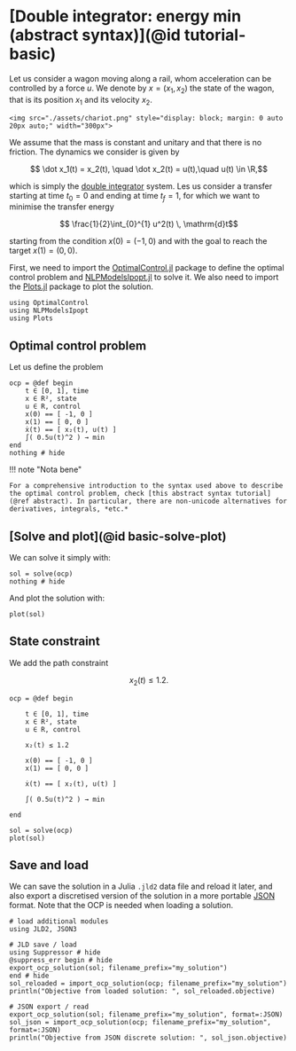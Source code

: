 # [Double integrator: energy min (abstract syntax)](@id tutorial-basic)

Let us consider a wagon moving along a rail, whom acceleration can be controlled by a force $u$.
We denote by $x = (x_1, x_2)$ the state of the wagon, that is its position $x_1$ and its velocity $x_2$.

```@raw html
<img src="./assets/chariot.png" style="display: block; margin: 0 auto 20px auto;" width="300px">
```

We assume that the mass is constant and unitary and that there is no friction. The dynamics we consider is given by

```math
    \dot x_1(t) = x_2(t), \quad \dot x_2(t) = u(t),\quad u(t) \in \R,
```

which is simply the [double integrator](https://en.wikipedia.org/w/index.php?title=Double_integrator&oldid=1071399674) system.
Les us consider a transfer starting at time $t_0 = 0$ and ending at time $t_f = 1$, for which we want to minimise the transfer energy

```math
    \frac{1}{2}\int_{0}^{1} u^2(t) \, \mathrm{d}t
```

starting from the condition $x(0) = (-1, 0)$ and with the goal to reach the target $x(1) = (0, 0)$.

First, we need to import the [OptimalControl.jl](https://control-toolbox.org/OptimalControl.jl) package to define the 
optimal control problem and [NLPModelsIpopt.jl](jso.dev/NLPModelsIpopt.jl) to solve it. 
We also need to import the [Plots.jl](https://docs.juliaplots.org) package to plot the solution.

```@example main
using OptimalControl
using NLPModelsIpopt
using Plots
```

## Optimal control problem

Let us define the problem

```@example main
ocp = @def begin
    t ∈ [0, 1], time
    x ∈ R², state
    u ∈ R, control
    x(0) == [ -1, 0 ]
    x(1) == [ 0, 0 ]
    ẋ(t) == [ x₂(t), u(t) ]
    ∫( 0.5u(t)^2 ) → min
end
nothing # hide
```

!!! note "Nota bene"

    For a comprehensive introduction to the syntax used above to describe the optimal control problem, check [this abstract syntax tutorial](@ref abstract). In particular, there are non-unicode alternatives for derivatives, integrals, *etc.*
    
## [Solve and plot](@id basic-solve-plot)

We can solve it simply with:

```@example main
sol = solve(ocp)
nothing # hide
```

And plot the solution with:

```@example main
plot(sol)
```

## State constraint

We add the path constraint

```math
x_2(t) \le 1.2.
```

```@example main
ocp = @def begin

    t ∈ [0, 1], time
    x ∈ R², state
    u ∈ R, control

    x₂(t) ≤ 1.2

    x(0) == [ -1, 0 ]
    x(1) == [ 0, 0 ]

    ẋ(t) == [ x₂(t), u(t) ]

    ∫( 0.5u(t)^2 ) → min

end

sol = solve(ocp)
plot(sol)
```

## Save and load

We can save the solution in a Julia `.jld2` data file and reload it later, and also export a discretised version of the solution in a more portable [JSON](https://en.wikipedia.org/wiki/JSON) format. Note that the OCP is needed when loading a solution.

```@example main
# load additional modules
using JLD2, JSON3

# JLD save / load
using Suppressor # hide
@suppress_err begin # hide
export_ocp_solution(sol; filename_prefix="my_solution")
end # hide
sol_reloaded = import_ocp_solution(ocp; filename_prefix="my_solution")
println("Objective from loaded solution: ", sol_reloaded.objective)

# JSON export / read
export_ocp_solution(sol; filename_prefix="my_solution", format=:JSON)
sol_json = import_ocp_solution(ocp; filename_prefix="my_solution", format=:JSON)
println("Objective from JSON discrete solution: ", sol_json.objective)
```

